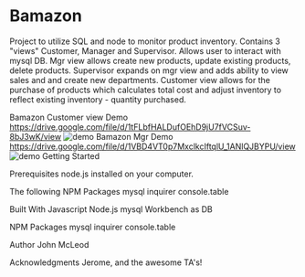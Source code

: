 # Bamazon
Project to utilize SQL and node to monitor product inventory. Contains 3 "views" Customer, Manager and Supervisor. Allows user to interact with mysql DB. Mgr view allows  create new products, update existing products, delete products. Supervisor expands on mgr view and adds ability to view sales and  and create new departments. Customer view allows for the purchase of products which calculates total cost and adjust inventory to reflect existing inventory - quantity purchased. 

Bamazon Customer view Demo
https://drive.google.com/file/d/1tFLbfHALDufOEhD9jU7fVCSuv-8bJ3wK/view
![demo](ManagerDemo.gif)
Bamazon Mgr Demo
https://drive.google.com/file/d/1VBD4VT0p7MxclkcIftqlU_1ANlQJBYPU/view
![demo](CustomerDemo.gif)
Getting Started 

Prerequisites 
node.js installed on your computer.

The following NPM Packages
mysql
inquirer
console.table

Built With 
Javascript 
Node.js
mysql Workbench as DB

NPM Packages
mysql
inquirer
console.table

Author 
John McLeod

Acknowledgments 
Jerome, and the awesome TA's!